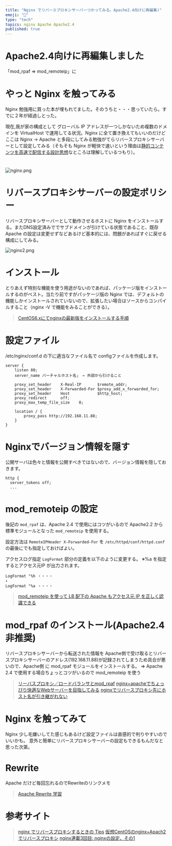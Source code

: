 ```yaml
---
title: "Nginx でリバースプロキシサーバーつかってみる。Apache2.4向けに再編集)"
emoji: "📝"
type: "tech"
topics: nginx Apache Apache2.4
published: true
---
```


# Apache2.4向けに再編集しました
「mod_rpaf ⇒ mod_remoteip」に

# やっと Nginx を触ってみる
Nginx 勉強用に買った本が埋もれてました。そのうちと・・・思っていたら。すでに２年が経過しとった。

現在,我が家の構成として グローバル IP アドレスが一つしかないため複数のドメインを VirtualHost で運用してる状況。Nginx に全て置き換えてもいいのだけどここは Nginx -> Apache と多段にしてみる勉強がてらリバースプロキシサーバーとして設定してみる（そもそも Nginx が軽快で速いという理由は[静的コンテンツを高速で配信する設計思想](http://www.atmarkit.co.jp/ait/articles/1406/17/news013.html)なところは理解しているつもり）。

# 
![nginx.png](https://qiita-image-store.s3.amazonaws.com/0/44540/829fcf0a-cb76-4ca9-72b2-5d69c31f5f4b.png)

# リバースプロキシサーバーの設定ポリシー
リバースプロキシサーバーとして動作させるホストに Nginx をインストールする。またDNS設定済みででサブドメインが引けている状態であること、既存 Apache の設定は変更せずなどあるけど基本的には、問題があればすぐに戻せる構成にしてみる。

![nginx2.png](https://qiita-image-store.s3.amazonaws.com/0/44540/d55ee09c-767f-053a-2a10-d02117bbff8d.png)
 

# インストール
とりあえず特別な機能を使う用途がないのであれば、パッケージ版をインストールするのがベスト。当たり前ですがパッケージ版の Nginx では、デフォルトの機能しかインストールされていないので、拡張したい場合はソースからコンパイルすること（nginx -V で機能をみることができる）。

> [CentOS6.xにてnginxの最新版をインストールする手順](http://qiita.com/utano320/items/0c0d9b84a9a28525bcb9)

# 設定ファイル 
/etc/nginx/conf.d の下に適当なファイル名で configファイルを作成します。

```
server {
    listen 80;
    server_name バーチャルホスト名;　← 外部から引けること

    proxy_set_header    X-Real-IP       $remote_addr;
    proxy_set_header    X-Forwarded-For $proxy_add_x_forwarded_for;
    proxy_set_header    Host            $http_host;
    proxy_redirect      off;
    proxy_max_temp_file_size    0;

    location / {
        proxy_pass http://192.168.11.88;
    }
}
```

# Nginxでバージョン情報を隠す
公開サーバは色々と情報を公開すべきではないので、バージョン情報を隠しておきます。

```
http {
  server_tokens off;
  ...
```

# mod_remoteip の設定
後記の `mod_rpaf` は、Apache 2.4 で使用にはコツがいるので Apache2.2 から標準モジュールとなった `mod_remoteip` を使用する。

設定方法は `RemoteIPHeader X-Forwarded-For` を `/etc/httpd/conf/httpd.conf` の最後にでも指定しておけばよい。

アクセスログ指定 `LogFormat` 部分の定義を以下のように変更する。
※%a を指定するとアクセス元IP が出力されます。

```text
LogFormat "%h ・・・・
↓
LogFormat "%a ・・・・
```

> [mod_remoteip を使って LB 配下の Apache もアクセス元 IP を正しく認識できる](https://blog.yskw.info/articles/256/)

# mod_rpaf のインストール(Apache2.4非推奨)
リバースプロキシサーバーから転送された情報を Apache側で受け取るとリバースプロキシサーバーのアドレス(192.168.11.88)が記録されてしまうため具合が悪いので、Apache側 に mod_rpaf モジュールをインストールする。
⇒ Apache 2.4 で使用する場合ちょっとコツがいるので mod_remoteip を使う

> [リーバスプロキシ／ロードバランサとmod_rpaf](http://heartbeats.jp/hbblog/2012/03/mod-rpaf.html)
> [nginx+apacheでちょっぴり快適なWebサーバーを目指してみる](http://havelog.ayumusato.com/develop/server/e198-nginx-with-apache.html)
> [nginxでリバースプロキシ先にホスト名が引き継がれない](http://blog.fujimuradaisuke.com/post/12622482560/nginx)

# Nginx を触ってみて
Nginx 少し毛嫌いしてた感じもあるけど設定ファイルは直感的で判りやすいのでいいかも。
意外と簡単にリバースプロキシサーバーの設定もできるもんだなと思った次第。

# Rewrite
Apache だけど毎回忘れるのでRewriteのリンクメモ

> [Apache Rewrite 学習](http://weblabo.oscasierra.net/apache-rewrite-1/)

# 参考サイト
> [nginx でリバースプロキシするときの Tips](http://blog.akagi.jp/archives/3883.html)
> [仮想CentOSのnginx+Apach2でリバースプロキシ](http://sonicnotes.tumblr.com/post/56255167207/centos-nginx-apach2)
> [nginx連載3回目: nginxの設定、その1](http://heartbeats.jp/hbblog/2012/02/nginx03.html)
> []()





